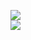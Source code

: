 [![](https://img.shields.io/badge/Made%20With-Github%20Spray-lightgrey.svg?style=for-the-badge&logo=github)](https://github.com/Annihil/github-spray#6992)  
[![](https://i.imgur.com/2DrTn0Z.gif)](https://github.com/Annihil/github-spray)